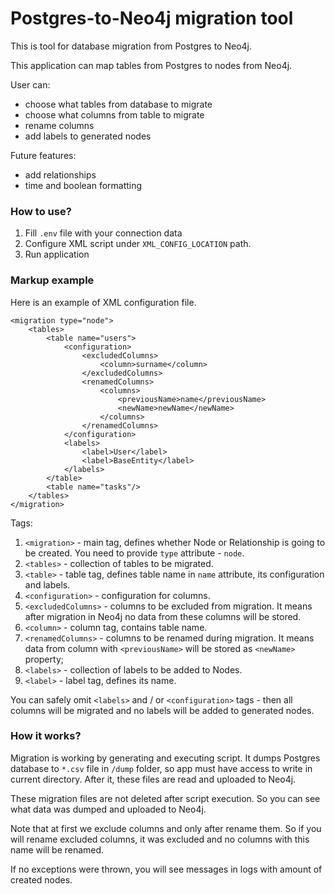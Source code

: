# Postgres-to-Neo4j migration tool

This is tool for database migration from Postgres to Neo4j.

This application can map tables from Postgres to nodes from Neo4j.

User can:

- choose what tables from database to migrate
- choose what columns from table to migrate
- rename columns
- add labels to generated nodes

Future features:

- add relationships
- time and boolean formatting

### How to use?

1) Fill `.env` file with your connection data
2) Configure XML script under `XML_CONFIG_LOCATION` path.
3) Run application

### Markup example

Here is an example of XML configuration file.

```
<migration type="node">
    <tables>
        <table name="users">
            <configuration>
                <excludedColumns>
                    <column>surname</column>
                </excludedColumns>
                <renamedColumns>
                    <columns>
                        <previousName>name</previousName>
                        <newName>newName</newName>
                    </columns>
                </renamedColumns>
            </configuration>
            <labels>
                <label>User</label>
                <label>BaseEntity</label>
            </labels>
        </table>
        <table name="tasks"/>
    </tables>
</migration>
```

Tags:

1) `<migration>` - main tag, defines whether Node or Relationship is going to be
   created. You need to provide `type` attribute - `node`.
2) `<tables>` - collection of tables to be migrated.
3) `<table>` - table tag, defines table name in `name` attribute, its
   configuration and labels.
4) `<configuration>` - configuration for columns.
5) `<excludedColumns>` - columns to be excluded from migration. It means after
   migration in
   Neo4j no data from these columns will be stored.
6) `<column>` - column tag, contains table name.
7) `<renamedColumns>` - columns to be renamed during migration. It means data
   from column with `<previousName>`
   will be stored as `<newName>` property;
8) `<labels>` - collection of labels to be added to Nodes.
9) `<label>` - label tag, defines its name.

You can safely omit `<labels>` and / or `<configuration>` tags - then all
columns will be migrated and no labels will be added to generated nodes.

### How it works?

Migration is working by generating and executing script.
It dumps Postgres database to `*.csv` file in `/dump` folder, so app must have
access to write in current directory.
After it, these files are read and uploaded to Neo4j.

These migration files are not deleted after script execution. So you can see
what data was dumped and uploaded to Neo4j.

Note that at first we exclude columns and only after rename them. So if you will
rename excluded columns, it was excluded and no columns with this name will be
renamed.

If no exceptions were thrown, you will see messages in logs with amount of
created nodes.